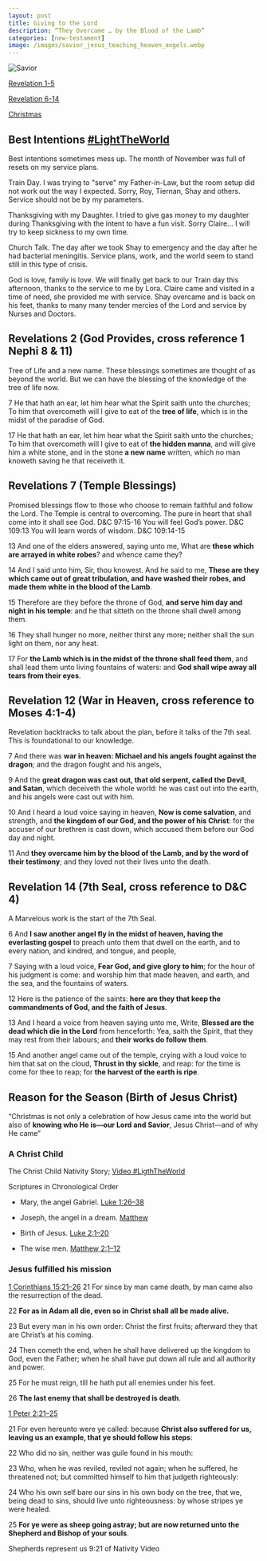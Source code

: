 ```yaml
---
layout: post
title: Giving to the Lord
description: “They Overcame … by the Blood of the Lamb”
categories: [new-testament]
image: /images/savior_jesus_teaching_heaven_angels.webp
---
```


![Savior]({{site.baseurl}}/images/savior_jesus_teaching_heaven_angels.webp)

[Revelation 1-5](https://www.churchofjesuschrist.org/study/manual/come-follow-me-for-individuals-and-families-new-testament-2023/50?lang=eng)

[Revelation 6-14](https://www.churchofjesuschrist.org/study/manual/come-follow-me-for-individuals-and-families-new-testament-2023/51?lang=eng)

[Christmas](https://www.churchofjesuschrist.org/study/manual/come-follow-me-for-individuals-and-families-new-testament-2023/52?lang=eng)


## Best Intentions [#LightTheWorld](https://www.churchofjesuschrist.org/comeuntochrist/light-the-world)
Best intentions sometimes mess up. The month of November was full of resets on my service plans.

Train Day. I was trying to "serve" my Father-in-Law, but the room setup did not work out the way I expected.   Sorry, Roy, Tiernan, Shay and others.  Service should not be by my parameters.

Thanksgiving with my Daughter.  I tried to give gas money to my daughter during Thanksgiving with the intent to have a fun visit.  Sorry Claire... I will try to keep sickness to my own time.

Church Talk.  The day after we took Shay to emergency and the day after he had bacterial meningitis.  Service plans, work, and the world seem to stand still in this type of crisis.

God is love, family is love.  We will finally get back to our Train day this afternoon, thanks to the service to me by Lora.  Claire came and visited in a time of need, she provided me with service.  Shay overcame and is back on his feet, thanks to many many tender mercies of the Lord and service by Nurses and Doctors.

## Revelations 2 (God Provides, cross reference 1 Nephi 8 & 11)
Tree of Life and a new name.  These blessings sometimes are thought of as beyond the world.  But we can have the blessing of the knowledge of the tree of life now.

7 He that hath an ear, let him hear what the Spirit saith unto the churches; To him that overcometh will I give to eat of the **tree of life**, which is in the midst of the paradise of God.

17 He that hath an ear, let him hear what the Spirit saith unto the churches; To him that overcometh will I give to eat of **the hidden manna**, and will give him a white stone, and in the stone **a new name** written, which no man knoweth saving he that receiveth it.

## Revelations 7 (Temple Blessings)
Promised blessings flow to those who choose to remain faithful and follow the Lord.  The Temple is central to overcoming. 
 The pure in heart that shall come into it shall see God. D&C 97:15-16
 You will feel God’s power. D&C 109:13
 You will learn words of wisdom. D&C 109:14-15

13 And one of the elders answered, saying unto me, What are **these which are arrayed in white robes**? and whence came they?

14 And I said unto him, Sir, thou knowest. And he said to me, **These are they which came out of great tribulation, and have washed their robes, and made them white in the blood of the Lamb**.

15 Therefore are they before the throne of God, **and serve him day and night in his temple**: and he that sitteth on the throne shall dwell among them.

16 They shall hunger no more, neither thirst any more; neither shall the sun light on them, nor any heat.

17 For **the Lamb which is in the midst of the throne shall feed them**, and shall lead them unto living fountains of waters: and **God shall wipe away all tears from their eyes**.

## Revelation 12 (War in Heaven, cross reference to Moses 4:1-4)
Revelation backtracks to talk about the plan, before it talks of the 7th seal.  This is foundational to our knowledge.

7 And there was **war in heaven: Michael and his angels fought against the dragon**; and the dragon fought and his angels,

9 And the **great dragon was cast out, that old serpent, called the Devil, and Satan**, which deceiveth the whole world: he was cast out into the earth, and his angels were cast out with him.

10 And I heard a loud voice saying in heaven, **Now is come salvation**, and strength, and **the kingdom of our God, and the power of his Christ**: for the accuser of our brethren is cast down, which accused them before our God day and night.

11 And **they overcame him by the blood of the Lamb, and by the word of their testimony**; and they loved not their lives unto the death.

## Revelation 14 (7th Seal, cross reference to D&C 4)
A Marvelous work is the start of the 7th Seal.

6 And **I saw another angel fly in the midst of heaven, having the everlasting gospel** to preach unto them that dwell on the earth, and to every nation, and kindred, and tongue, and people,

7 Saying with a loud voice, **Fear God, and give glory to him**; for the hour of his judgment is come: and worship him that made heaven, and earth, and the sea, and the fountains of waters.

12 Here is the patience of the saints: **here are they that keep the commandments of God, and the faith of Jesus**.

13 And I heard a voice from heaven saying unto me, Write, **Blessed are the dead which die in the Lord** from henceforth: Yea, saith the Spirit, that they may rest from their labours; and **their works do follow them**.

15 And another angel came out of the temple, crying with a loud voice to him that sat on the cloud, **Thrust in thy sickle**, and reap: for the time is come for thee to reap; for **the harvest of the earth is ripe**.

## Reason for the Season (Birth of Jesus Christ)
“Christmas is not only a celebration of how Jesus came into the world but also of **knowing who He is—our Lord and Savior**, Jesus Christ—and of why He came”

### A Christ Child 
The Christ Child Nativity Story;  [Video #LigthTheWorld](https://www.churchofjesuschrist.org/study/video/the-christ-child-a-nativity-story/2019-09-0050-the-christ-child-a-nativity-story-lighttheworld-1080p-eng?lang=eng)

Scriptures in Chronological Order

- Mary, the angel Gabriel. [Luke 1:26–38](https://www.churchofjesuschrist.org/study/scriptures/nt/luke/1?lang=eng&id=26-38#p26)

- Joseph, the angel in a dream.  [Matthew](https://www.churchofjesuschrist.org/study/scriptures/nt/matt/1?lang=eng&id=18-25#p18)

- Birth of Jesus. [Luke 2:1–20](https://www.churchofjesuschrist.org/study/scriptures/nt/luke/2?lang=eng&id=1-20#p1)

- The wise men. [Matthew 2:1–12](https://www.churchofjesuschrist.org/study/scriptures/nt/matt/2?lang=eng&id=1-12#p1)

### Jesus fulfilled his mission

[1 Corinthians 15:21–26](https://www.churchofjesuschrist.org/study/scriptures/nt/1-cor/15?lang=eng&id=21-26#p21)
21 For since by man came death, by man came also the resurrection of the dead.

22 **For as in Adam all die, even so in Christ shall all be made alive.**

23 But every man in his own order: Christ the first fruits; afterward they that are Christ’s at his coming.

24 Then cometh the end, when he shall have delivered up the kingdom to God, even the Father; when he shall have put down all rule and all authority and power.

25 For he must reign, till he hath put all enemies under his feet.

26 **The last enemy that shall be destroyed is death**.

[1 Peter 2:21–25]()

21 For even hereunto were ye called: because **Christ also suffered for us, leaving us an example, that ye should follow his steps**:

22 Who did no sin, neither was guile found in his mouth:

23 Who, when he was reviled, reviled not again; when he suffered, he threatened not; but committed himself to him that judgeth righteously:

24 Who his own self bare our sins in his own body on the tree, that we, being dead to sins, should live unto righteousness: by whose stripes ye were healed.

25 **For ye were as sheep going astray; but are now returned unto the Shepherd and Bishop of your souls**.

Shepherds represent us 9:21 of Nativity Video